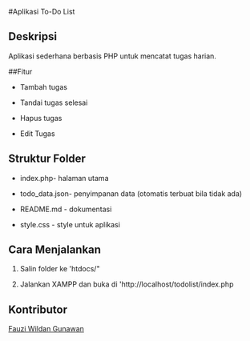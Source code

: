 #Aplikasi To-Do List

## Deskripsi

Aplikasi sederhana berbasis PHP untuk mencatat tugas harian.

##Fitur

- Tambah tugas

- Tandai tugas selesai

- Hapus tugas

- Edit Tugas

## Struktur Folder

- index.php- halaman utama

- todo_data.json- penyimpanan data (otomatis terbuat bila tidak ada)

- README.md - dokumentasi

- style.css - style untuk aplikasi

## Cara Menjalankan

1. Salin folder ke 'htdocs/"

2. Jalankan XAMPP dan buka di 'http://localhost/todolist/index.php

## Kontributor

[Fauzi Wildan Gunawan](https://github.com/username)